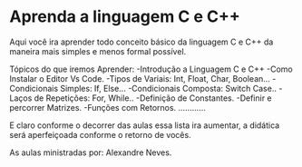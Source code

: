 # Aprenda a linguagem C e C++
Aqui você ira aprender todo conceito básico da linguagem C e C++ da maneira mais simples  e menos formal possível. 

Tópicos do que iremos Aprender: 
-Introdução a Linguagem C e C++
-Como Instalar o Editor Vs Code.
-Tipos de Variais: Int, Float, Char, Boolean... 
-Condicionais Simples: If, Else...
-Condicionais Composta: Switch Case..
-Laços de Repetições: For, While..
-Definição de Constantes.
-Definir e percorrer Matrizes.
-Funções com Retornos.
............

E claro conforme o decorrer das aulas essa lista ira aumentar, a didática será aperfeiçoada conforme o retorno de vocês.

As aulas ministradas por: Alexandre Neves.
